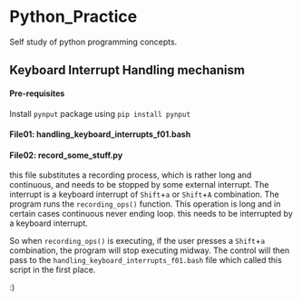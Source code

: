 # Python_Practice
Self study of python programming concepts.


## Keyboard Interrupt Handling mechanism
#### Pre-requisites
Install `pynput` package using `pip install pynput`

#### File01: handling_keyboard_interrupts_f01.bash
#### File02: record_some_stuff.py
this file  substitutes a recording process, which is rather long and continuous, and needs to be stopped by some external interrupt.
The interrupt is a keyboard interrupt of `Shift`+`a` or `Shift`+`A` combination.
The program runs the `recording_ops()` function. This operation is long and in certain cases continuous never ending loop. this needs to be interrupted by a keyboard interrupt.

So when `recording_ops()` is executing, if the user presses a `Shift`+`a` combination, the program will stop executing midway. The control will then pass to the `handling_keyboard_interrupts_f01.bash` file which called this script in the first place.

:)
